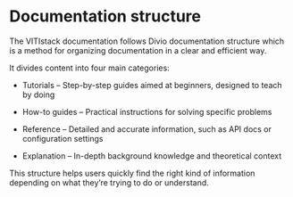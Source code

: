 # Documentation structure

The VITIstack documentation follows Divio documentation structure which is a method for organizing documentation in a clear and efficient way. 

It divides content into four main categories:

- Tutorials – Step-by-step guides aimed at beginners, designed to teach by doing

- How-to guides – Practical instructions for solving specific problems

- Reference – Detailed and accurate information, such as API docs or configuration settings

- Explanation – In-depth background knowledge and theoretical context

This structure helps users quickly find the right kind of information depending on what they’re trying to do or understand.
